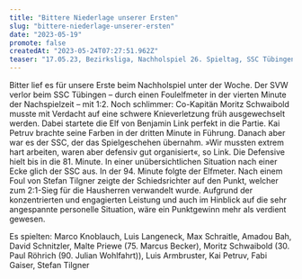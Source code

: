 ```yaml
---
title: "Bittere Niederlage unserer Ersten"
slug: "bittere-niederlage-unserer-ersten"
date: "2023-05-19"
promote: false
createdAt: "2023-05-24T07:27:51.962Z"
teaser: "17.05.23, Bezirksliga, Nachholspiel 26. Spieltag, SSC Tübingen - SV Walddorf 2:1 (0:1)"
---
```

Bitter lief es für unsere Erste beim Nachholspiel unter der Woche. Der SVW verlor beim SSC Tübingen – durch einen Foulelfmeter in der vierten Minute der Nachspielzeit – mit 1:2. Noch schlimmer: Co-Kapitän Moritz Schwaibold musste mit Verdacht auf eine schwere Knieverletzung früh ausgewechselt werden. Dabei startete die Elf von Benjamin Link perfekt in die Partie. Kai Petruv brachte seine Farben in der dritten Minute in Führung. Danach aber war es der SSC, der das Spielgeschehen übernahm. »Wir mussten extrem hart arbeiten, waren aber defensiv gut organisiert«, so Link. Die Defensive hielt bis in die 81. Minute. In einer unübersichtlichen Situation nach einer Ecke glich der SSC aus. In der 94. Minute folgte der Elfmeter. Nach einem Foul von Stefan Tilgner zeigte der Schiedsrichter auf den Punkt, welcher zum 2:1-Sieg für die Hausherren verwandelt wurde. Aufgrund der konzentrierten und engagierten Leistung und auch im Hinblick auf die sehr angespannte personelle Situation, wäre ein Punktgewinn mehr als verdient gewesen.

Es spielten: Marco Knoblauch, Luis Langeneck, Max Schraitle, Amadou Bah, David Schnitzler, Malte Priewe (75. Marcus Becker), Moritz Schwaibold (30. Paul Röhrich (90. Julian Wohlfahrt)), Luis Armbruster, Kai Petruv, Fabi Gaiser, Stefan Tilgner
